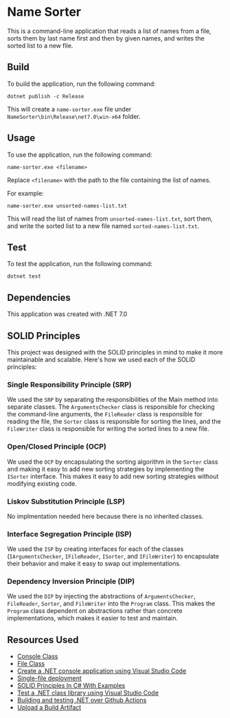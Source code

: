 # Name Sorter
This is a command-line application that reads a list of names from a file, sorts them by last name first and then by given names, and writes the sorted list to a new file.

## Build
To build the application, run the following command:
```
dotnet publish -c Release
```

This will create a `name-sorter.exe` file under `NameSorter\bin\Release\net7.0\win-x64` folder.

## Usage
To use the application, run the following command:
```
name-sorter.exe <filename>
```

Replace `<filename>` with the path to the file containing the list of names.

For example:
```
name-sorter.exe unsorted-names-list.txt
```

This will read the list of names from `unsorted-names-list.txt`, sort them, and write the sorted list to a new file named `sorted-names-list.txt`.

## Test
To test the application, run the following command:
```
dotnet test
```


## Dependencies
This application was created with .NET 7.0


## SOLID Principles
This project was designed with the SOLID principles in mind to make it more maintainable and scalable. Here's how we used each of the SOLID principles:

### Single Responsibility Principle (SRP)
We used the `SRP` by separating the responsibilities of the Main method into separate classes. The `ArgumentsChecker` class is responsible for checking the command-line arguments, the `FileReader` class is responsible for reading the file, the `Sorter` class is responsible for sorting the lines, and the `FileWriter` class is responsible for writing the sorted lines to a new file.

### Open/Closed Principle (OCP)
We used the `OCP` by encapsulating the sorting algorithm in the `Sorter` class and making it easy to add new sorting strategies by implementing the `ISorter` interface. This makes it easy to add new sorting strategies without modifying existing code.

### Liskov Substitution Principle (LSP)
No implmentation needed here because there is no inherited classes.

### Interface Segregation Principle (ISP)
We used the `ISP` by creating interfaces for each of the classes (`IArgumentsChecker`, `IFileReader`, `ISorter`, and `IFileWriter`) to encapsulate their behavior and make it easy to swap out implementations.

### Dependency Inversion Principle (DIP)
We used the `DIP` by injecting the abstractions of `ArgumentsChecker`, `FileReader`, `Sorter`, and `FileWriter` into the `Program` class. This makes the `Program` class dependent on abstractions rather than concrete implementations, which makes it easier to test and maintain.


## Resources Used
- [Console Class](https://learn.microsoft.com/en-us/dotnet/api/system.console?view%253Dnet-7.0)
- [File Class](https://learn.microsoft.com/en-us/dotnet/api/system.io.file?view%253Dnet-7.0)
- [Create a .NET console application using Visual Studio Code](https://learn.microsoft.com/en-ca/dotnet/core/tutorials/with-visual-studio-code?pivots%253Ddotnet-7-0)
- [Single-file deployment](https://learn.microsoft.com/en-us/dotnet/core/deploying/single-file/overview?tabs%253Dcli)
- [SOLID Principles In C# With Examples](https://www.c-sharpcorner.com/UploadFile/damubetha/solid-principles-in-C-Sharp/)
- [Test a .NET class library using Visual Studio Code](https://learn.microsoft.com/en-ca/dotnet/core/tutorials/testing-library-with-visual-studio-code?pivots%253Ddotnet-7-0)
- [Building and testing .NET over Github Actions](https://docs.github.com/en/actions/automating-builds-and-tests/building-and-testing-net)
- [Upload a Build Artifact](https://github.com/marketplace/actions/upload-a-build-artifact)